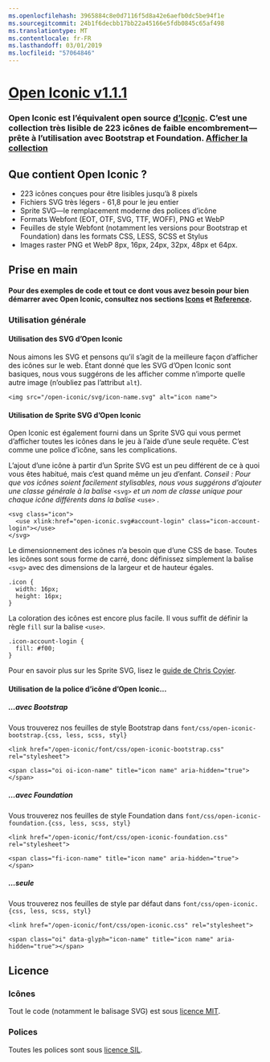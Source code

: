 ```yaml
---
ms.openlocfilehash: 3965884c8e0d7116f5d8a42e6aefb0dc5be94f1e
ms.sourcegitcommit: 24b1f6decbb17bb22a45166e5fdb0845c65af498
ms.translationtype: MT
ms.contentlocale: fr-FR
ms.lasthandoff: 03/01/2019
ms.locfileid: "57064846"
---
```

<a name="open-iconic-v111httpuseiconiccomopen"></a>[Open Iconic v1.1.1](http://useiconic.com/open)
===========

### <a name="open-iconic-is-the-open-source-sibling-of-iconichttpuseiconiccom-it-is-a-hyper-legible-collection-of-223-icons-with-a-tiny-footprintmdashready-to-use-with-bootstrap-and-foundation-view-the-collectionhttpuseiconiccomopenicons"></a>Open Iconic est l’équivalent open source [d’Iconic](http://useiconic.com). C’est une collection très lisible de 223 icônes de faible encombrement&mdash;prête à l’utilisation avec Bootstrap et Foundation. [Afficher la collection](http://useiconic.com/open#icons)



## <a name="whats-in-open-iconic"></a>Que contient Open Iconic ?

* 223 icônes conçues pour être lisibles jusqu’à 8 pixels
* Fichiers SVG très légers - 61,8 pour le jeu entier 
* Sprite SVG&mdash;le remplacement moderne des polices d’icône
* Formats Webfont (EOT, OTF, SVG, TTF, WOFF), PNG et WebP
* Feuilles de style Webfont (notamment les versions pour Bootstrap et Foundation) dans les formats CSS, LESS, SCSS et Stylus
* Images raster PNG et WebP 8px, 16px, 24px, 32px, 48px et 64px.


## <a name="getting-started"></a>Prise en main

#### <a name="for-code-samples-and-everything-else-you-need-to-get-started-with-open-iconic-check-out-our-iconshttpuseiconiccomopenicons-and-referencehttpuseiconiccomopenreference-sections"></a>Pour des exemples de code et tout ce dont vous avez besoin pour bien démarrer avec Open Iconic, consultez nos sections [Icons](http://useiconic.com/open#icons) et [Reference](http://useiconic.com/open#reference).

### <a name="general-usage"></a>Utilisation générale

#### <a name="using-open-iconics-svgs"></a>Utilisation des SVG d’Open Iconic

Nous aimons les SVG et pensons qu’il s’agit de la meilleure façon d’afficher des icônes sur le web. Étant donné que les SVG d’Open Iconic sont basiques, nous vous suggérons de les afficher comme n’importe quelle autre image (n’oubliez pas l’attribut `alt`).

```
<img src="/open-iconic/svg/icon-name.svg" alt="icon name">
```

#### <a name="using-open-iconics-svg-sprite"></a>Utilisation de Sprite SVG d’Open Iconic

Open Iconic est également fourni dans un Sprite SVG qui vous permet d’afficher toutes les icônes dans le jeu à l’aide d’une seule requête. C’est comme une police d’icône, sans les complications.

L’ajout d’une icône à partir d’un Sprite SVG est un peu différent de ce à quoi vous êtes habitué, mais c’est quand même un jeu d’enfant. *Conseil : Pour que vos icônes soient facilement stylisables, nous vous suggérons d’ajouter une classe générale à la balise* `<svg>` *et un nom de classe unique pour chaque icône différents dans la balise* `<use>` *.*  

```
<svg class="icon">
  <use xlink:href="open-iconic.svg#account-login" class="icon-account-login"></use>
</svg>
```

Le dimensionnement des icônes n’a besoin que d’une CSS de base. Toutes les icônes sont sous forme de carré, donc définissez simplement la balise `<svg>` avec des dimensions de la largeur et de hauteur égales.

```
.icon {
  width: 16px;
  height: 16px;
}
```

La coloration des icônes est encore plus facile. Il vous suffit de définir la règle `fill` sur la balise `<use>`.

```
.icon-account-login {
  fill: #f00;
}
```

Pour en savoir plus sur les Sprite SVG, lisez le [guide de Chris Coyier](http://css-tricks.com/svg-sprites-use-better-icon-fonts/).

#### <a name="using-open-iconics-icon-font"></a>Utilisation de la police d’icône d’Open Iconic...


##### <a name="with-bootstrap"></a>…avec Bootstrap

Vous trouverez nos feuilles de style Bootstrap dans `font/css/open-iconic-bootstrap.{css, less, scss, styl}`


```
<link href="/open-iconic/font/css/open-iconic-bootstrap.css" rel="stylesheet">
```


```
<span class="oi oi-icon-name" title="icon name" aria-hidden="true"></span>
```

##### <a name="with-foundation"></a>…avec Foundation

Vous trouverez nos feuilles de style Foundation dans `font/css/open-iconic-foundation.{css, less, scss, styl}`

```
<link href="/open-iconic/font/css/open-iconic-foundation.css" rel="stylesheet">
```


```
<span class="fi-icon-name" title="icon name" aria-hidden="true"></span>
```

##### <a name="on-its-own"></a>…seule

Vous trouverez nos feuilles de style par défaut dans `font/css/open-iconic.{css, less, scss, styl}`

```
<link href="/open-iconic/font/css/open-iconic.css" rel="stylesheet">
```

```
<span class="oi" data-glyph="icon-name" title="icon name" aria-hidden="true"></span>
```


## <a name="license"></a>Licence

### <a name="icons"></a>Icônes

Tout le code (notamment le balisage SVG) est sous [licence MIT](http://opensource.org/licenses/MIT).

### <a name="fonts"></a>Polices

Toutes les polices sont sous [licence SIL](http://scripts.sil.org/cms/scripts/page.php?item_id=OFL_web).

